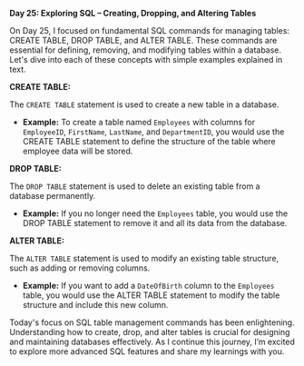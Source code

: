 **Day 25: Exploring SQL – Creating, Dropping, and Altering Tables**

On Day 25, I focused on fundamental SQL commands for managing tables: CREATE TABLE, DROP TABLE, and ALTER TABLE. These commands are essential for defining, removing, and modifying tables within a database. Let's dive into each of these concepts with simple examples explained in text.

**CREATE TABLE:**

The `CREATE TABLE` statement is used to create a new table in a database.

- **Example:** To create a table named `Employees` with columns for `EmployeeID`, `FirstName`, `LastName`, and `DepartmentID`, you would use the CREATE TABLE statement to define the structure of the table where employee data will be stored.

**DROP TABLE:**

The `DROP TABLE` statement is used to delete an existing table from a database permanently.

- **Example:** If you no longer need the `Employees` table, you would use the DROP TABLE statement to remove it and all its data from the database.

**ALTER TABLE:**

The `ALTER TABLE` statement is used to modify an existing table structure, such as adding or removing columns.

- **Example:** If you want to add a `DateOfBirth` column to the `Employees` table, you would use the ALTER TABLE statement to modify the table structure and include this new column.


Today's focus on SQL table management commands has been enlightening. Understanding how to create, drop, and alter tables is crucial for designing and maintaining databases effectively. As I continue this journey, I’m excited to explore more advanced SQL features and share my learnings with you.
